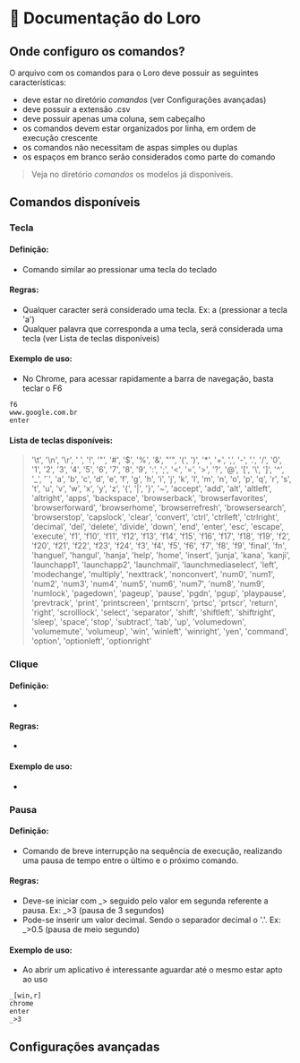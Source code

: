 # :parrot: Documentação do Loro
## Onde configuro os comandos?
O arquivo com os comandos para o Loro deve possuir as seguintes características:
- deve estar no diretório <i>comandos</i> (ver Configurações avançadas)
- deve possuir a extensão .csv
- deve possuir apenas uma coluna, sem cabeçalho
- os comandos devem estar organizados por linha, em ordem de execução crescente
- os comandos não necessitam de aspas simples ou duplas
- os espaços em branco serão considerados como parte do comando

> Veja no diretório <i>comandos</i> os modelos já disponíveis.

## Comandos disponíveis
### Tecla
#### Definição:
- Comando similar ao pressionar uma tecla do teclado
#### Regras:
- Qualquer caracter será considerado uma tecla. Ex: a (pressionar a tecla 'a')
- Qualquer palavra que corresponda a uma tecla, será considerada uma tecla (ver Lista de teclas disponíveis)
#### Exemplo de uso:
- No Chrome, para acessar rapidamente a barra de navegação, basta teclar o F6
```
f6
www.google.com.br
enter
```
#### Lista de teclas disponíveis: 
>'\t', '\n', '\r', ' ', '!', '"', '#', '$', '%', '&', "'", '(', ')', '*', '+', ',', '-', '.', '/', '0', '1', '2', '3', '4', '5', '6', '7', '8', '9', ':', ';', '<', '=', '>', '?', '@', '[', '\\', ']', '^', '_', '`', 'a', 'b', 'c', 'd', 'e', 'f', 'g', 'h', 'i', 'j', 'k', 'l', 'm', 'n', 'o', 'p', 'q', 'r', 's', 't', 'u', 'v', 'w', 'x', 'y', 'z', '{', '|', '}', '~', 'accept', 'add', 'alt', 'altleft', 'altright', 'apps', 'backspace', 'browserback', 'browserfavorites', 'browserforward', 'browserhome', 'browserrefresh', 'browsersearch', 'browserstop', 'capslock', 'clear', 'convert', 'ctrl', 'ctrlleft', 'ctrlright', 'decimal', 'del', 'delete', 'divide', 'down', 'end', 'enter', 'esc', 'escape', 'execute', 'f1', 'f10', 'f11', 'f12', 'f13', 'f14', 'f15', 'f16', 'f17', 'f18', 'f19', 'f2', 'f20', 'f21', 'f22', 'f23', 'f24', 'f3', 'f4', 'f5', 'f6', 'f7', 'f8', 'f9', 'final', 'fn', 'hanguel', 'hangul', 'hanja', 'help', 'home', 'insert', 'junja', 'kana', 'kanji', 'launchapp1', 'launchapp2', 'launchmail', 'launchmediaselect', 'left', 'modechange', 'multiply', 'nexttrack', 'nonconvert', 'num0', 'num1', 'num2', 'num3', 'num4', 'num5', 'num6', 'num7', 'num8', 'num9', 'numlock', 'pagedown', 'pageup', 'pause', 'pgdn', 'pgup', 'playpause', 'prevtrack', 'print', 'printscreen', 'prntscrn', 'prtsc', 'prtscr', 'return', 'right', 'scrolllock', 'select', 'separator', 'shift', 'shiftleft', 'shiftright', 'sleep', 'space', 'stop', 'subtract', 'tab', 'up', 'volumedown', 'volumemute', 'volumeup', 'win', 'winleft', 'winright', 'yen', 'command', 'option', 'optionleft', 'optionright'

### Clique

#### Definição:
- 
#### Regras:
-
#### Exemplo de uso:
-
### Pausa
#### Definição:
- Comando de breve interrupção na sequência de execução, realizando uma pausa de tempo entre o último e o próximo comando. 
#### Regras:
- Deve-se iniciar com _> seguido pelo valor em segunda referente a pausa. Ex: _>3 (pausa de 3 segundos)
- Pode-se inserir um valor decimal. Sendo o separador decimal o '.'. Ex: _>0.5 (pausa de meio segundo)
#### Exemplo de uso:
- Ao abrir um aplicativo é interessante aguardar até o mesmo estar apto ao uso
```
_[win,r]
chrome
enter
_>3
```

## Configurações avançadas